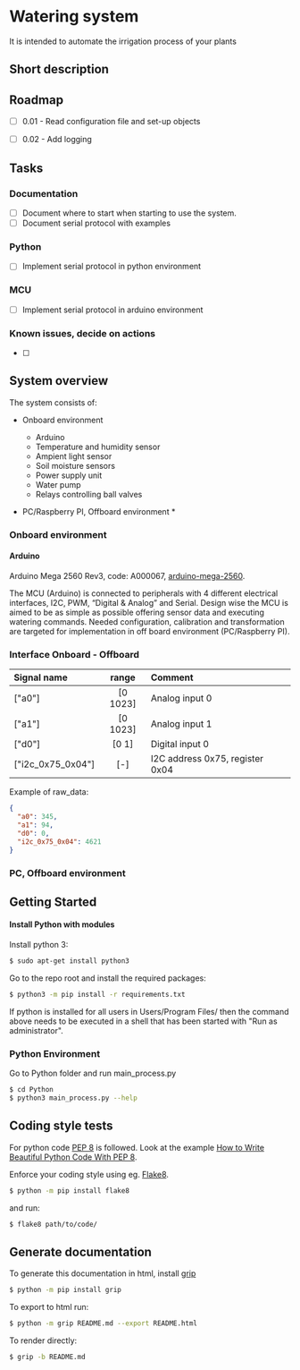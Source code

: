 # Watering system
It is intended to automate the irrigation process of your plants


## Short description



## Roadmap
* [ ] 0.01 - Read configuration file and set-up objects
* [ ] 0.02 - Add logging


## Tasks

### Documentation
* [ ] Document where to start when starting to use the system.
* [ ] Document serial protocol with examples

### Python

* [ ] Implement serial protocol in python environment

### MCU
* [ ] Implement serial protocol in arduino environment


### Known issues, decide on actions
* [ ]



## System overview
The system consists of:

* Onboard environment
    * Arduino
    * Temperature and humidity sensor
    * Ampient light sensor
    * Soil moisture sensors
	* Power supply unit
	* Water pump
	* Relays controlling ball valves

* PC/Raspberry PI, Offboard environment
    *

### Onboard environment

#### Arduino
Arduino Mega 2560 Rev3, code: A000067, [arduino-mega-2560][arduino-mega-2560].

The MCU (Arduino) is connected to peripherals with 4 different electrical interfaces, I2C, PWM, “Digital & Analog” and Serial. Design wise the MCU is aimed to be as simple as possible offering sensor data and executing watering commands. Needed configuration, calibration and transformation are targeted for implementation in off board environment (PC/Raspberry PI).




### Interface Onboard - Offboard

| Signal name       | range          | Comment                         |
| :---              | :----:         | :---                            |
| ["a0"]            | [0 1023]       | Analog input 0                  |
| ["a1"]            | [0 1023]       | Analog input 1                  |
| ["d0"]            | [0 1]          | Digital input 0                 |
| ["i2c_0x75_0x04"] | [-]            | I2C address 0x75, register 0x04 |


Example of raw_data:
```json
{
  "a0": 345,
  "a1": 94,
  "d0": 0,
  "i2c_0x75_0x04": 4621
}
```


### PC, Offboard environment



## Getting Started

#### Install Python with modules

Install python 3:

```sh
$ sudo apt-get install python3
```

Go to the repo root and install the required packages:
```sh
$ python3 -m pip install -r requirements.txt
```
If python is installed for all users in Users/Program Files/ then the command above needs to be executed in a shell that has been started with "Run as administrator".

### Python Environment

Go to Python folder and run main_process.py
```sh
$ cd Python
$ python3 main_process.py --help
```

## Coding style tests
For python code [PEP 8][python-pep8] is followed. Look at the example [How to Write Beautiful Python Code With PEP 8][real-python-pep8].

Enforce your coding style using eg. [Flake8][flake8].

```sh
$ python -m pip install flake8
```

and run:

```sh
$ flake8 path/to/code/
```

## Generate documentation
To generate this documentation in html, install [grip][grip]

```sh
$ python -m pip install grip
```

To export to html run:

```sh
$ python -m grip README.md --export README.html
```

To render directly:

```sh
$ grip -b README.md
```


[//]: # (Markdown comments)

[arduino-mega-2560]: https://store.arduino.cc/mega-2560-r3
[grip]: https://github.com/joeyespo/grip
[python-pep8]: https://www.python.org/dev/peps/pep-0008/
[real-python-pep8]: https://realpython.com/python-pep8/
[flake8]: http://flake8.pycqa.org/en/latest/
